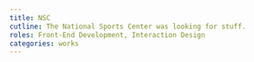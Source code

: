 ```yaml
---
title: NSC
cutline: The National Sports Center was looking for stuff.
roles: Front-End Development, Interaction Design
categories: works
---
```

